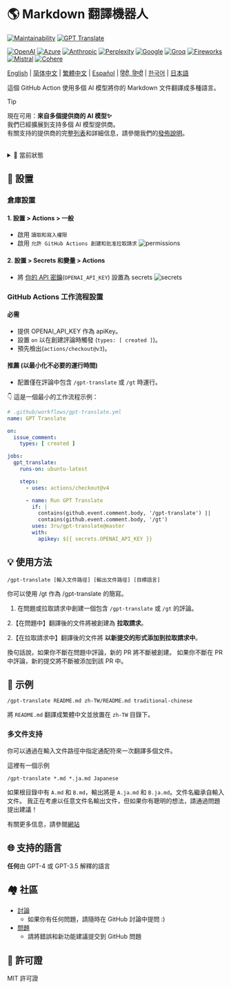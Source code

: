 # 🌎 Markdown 翻譯機器人
[![Maintainability](https://api.codeclimate.com/v1/badges/a13ea4f37913ba6ba570/maintainability)](https://codeclimate.com/github/3ru/gpt-translate/maintainability)
[![GPT Translate](https://github.com/3ru/gpt-translate/actions/workflows/gpt-translate.yml/badge.svg)](https://github.com/3ru/gpt-translate/actions/workflows/gpt-translate.yml)

[![OpenAI](https://img.shields.io/badge/-OpenAI-white?style=flat-square&logo=openai&logoColor=black)](https://openai.com/)
[![Azure](https://img.shields.io/badge/-Microsoft%20Azure-white?style=flat-square&logo=microsoftazure&color=0078D4)](https://azure.microsoft.com/en-us/products/ai-services/openai-service)
[![Anthropic](https://img.shields.io/badge/-Anthropic-black?style=flat-square&logo=anthropic&logoColor=black&color=d4a27f)](https://www.anthropic.com/)
[![Perplexity](https://img.shields.io/badge/-Perplexity-black?style=flat-square&logo=perplexity&color=black)](https://docs.perplexity.ai/)
[![Google](https://img.shields.io/badge/-Google%20gemini-white?style=flat-square&logo=googlegemini&color=white)](https://ai.google/discover/generativeai/)
[![Groq](https://img.shields.io/badge/-Groq-black?style=flat-square&logoColor=black&color=F55036)](https://groq.com/)
[![Fireworks](https://img.shields.io/badge/-Fireworks%20AI-black?style=flat-square&color=631fee)](https://fireworks.ai/)
[![Mistral](https://img.shields.io/badge/-Mistral%20AI-black?style=flat-square&color=ff7000)](https://mistral.ai/)
[![Cohere](https://img.shields.io/badge/-Cohere-black?style=flat-square&color=39594c)](https://cohere.com/)


[English](/README.md) |
[简体中文](/README/README.zh-CN.md) |
[繁體中文](/README/README.zh-TW.md) |
[Español](/README/README.es.md) |
[हिंदी, हिन्दी](/README/README.hi.md) |
[한국어](/README/README.ko.md) |
[日本語](/README/README.ja.md)

這個 GitHub Action 使用多個 AI 模型將你的 Markdown 文件翻譯成多種語言。

> [!TIP]
> 現在可用：**來自多個提供商的 AI 模型✨**  \
> 我們已經擴展到支持多個 AI 模型提供商。  \
> 有關支持的提供商的完整[列表](https://g-t.vercel.app/docs/references/supported-model-provider)和詳細信息，請參閱我們的[發佈說明](https://github.com/3ru/gpt-translate/releases/tag/v1.2.0-beta)。

<br/>

<details><summary>🧐 當前狀態</summary>
<p>

- 此 Action 僅支持翻譯 **markdown(`.md`)、markdown-jsx(`.mdx`)、json(`.json`) 文件**。

- 只有擁有 **倉庫寫入權限** 的人才能執行此命令。

這些限制防止了非信任方濫用 API。

</p>
</details> 

## 🔧 設置

### 倉庫設置

#### 1. 設置 > Actions > 一般

- 啟用 `讀取和寫入權限`
- 啟用 `允許 GitHub Actions 創建和批准拉取請求`
  ![permissions](https://user-images.githubusercontent.com/69892552/228692074-d8d009a8-9272-4023-97b1-3cbc637d5d84.jpg)

#### 2. 設置 > Secrets 和變量 > Actions

- 將 [你的 API 密鑰](https://platform.openai.com/account/api-keys)(`OPENAI_API_KEY`) 設置為 secrets
  ![secrets](https://user-images.githubusercontent.com/69892552/228692421-22d7db33-4e32-4f28-b166-45b4d3ce2b11.jpg)


### GitHub Actions 工作流程設置

#### 必需
- 提供 OPENAI_API_KEY 作為 apiKey。
- 設置 `on` 以在創建評論時觸發 (`types: [ created ]`)。
- 預先檢出(`actions/checkout@v3`)。

#### 推薦 (以最小化不必要的運行時間)
- 配置僅在評論中包含 `/gpt-translate` 或 `/gt` 時運行。


👇 這是一個最小的工作流程示例：
```yaml
# .github/workflows/gpt-translate.yml
name: GPT Translate

on:
  issue_comment:
    types: [ created ]

jobs:
  gpt_translate:
    runs-on: ubuntu-latest

    steps:
      - uses: actions/checkout@v4

      - name: Run GPT Translate
        if: |
          contains(github.event.comment.body, '/gpt-translate') || 
          contains(github.event.comment.body, '/gt')
        uses: 3ru/gpt-translate@master
        with:
          apikey: ${{ secrets.OPENAI_API_KEY }}
```


## 💡 使用方法

```
/gpt-translate [輸入文件路徑] [輸出文件路徑] [目標語言] 
```
你可以使用 /gt 作為 /gpt-translate 的簡寫。

1. 在問題或拉取請求中創建一個包含 `/gpt-translate` 或 `/gt` 的評論。

2.【在問題中】翻譯後的文件將被創建為 **拉取請求**。

2.【在拉取請求中】翻譯後的文件將 **以新提交的形式添加到拉取請求中**。

換句話說，如果你不斷在問題中評論，新的 PR 將不斷被創建。
如果你不斷在 PR 中評論，新的提交將不斷被添加到該 PR 中。

## 📝 示例
```
/gpt-translate README.md zh-TW/README.md traditional-chinese
```
將 `README.md` 翻譯成繁體中文並放置在 `zh-TW` 目錄下。

### 多文件支持

你可以通過在輸入文件路徑中指定通配符來一次翻譯多個文件。

這裡有一個示例
```
/gpt-translate *.md *.ja.md Japanese
```
如果根目錄中有 `A.md` 和 `B.md`，輸出將是 `A.ja.md` 和 `B.ja.md`。文件名繼承自輸入文件。
我正在考慮以任意文件名輸出文件，但如果你有聰明的想法，請通過問題提出建議！

有關更多信息，請參閱[網站](https://g-t.vercel.app/docs/references/path-builder)

## 🌐 支持的語言
**任何**由 GPT-4 或 GPT-3.5 解釋的語言

## 🏘️ 社區
- [討論](https://github.com/3ru/gpt-translate/discussions)
  - 如果你有任何問題，請隨時在 GitHub 討論中提問 :)
- [問題](https://github.com/3ru/gpt-translate/issues)
  - 請將錯誤和新功能建議提交到 GitHub 問題

## 📃 許可證
MIT 許可證